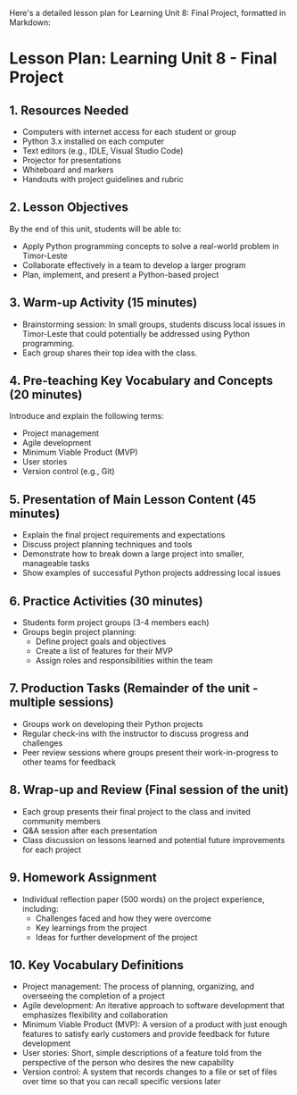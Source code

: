 Here's a detailed lesson plan for Learning Unit 8: Final Project, formatted in Markdown:

# Lesson Plan: Learning Unit 8 - Final Project

## 1. Resources Needed

- Computers with internet access for each student or group
- Python 3.x installed on each computer
- Text editors (e.g., IDLE, Visual Studio Code)
- Projector for presentations
- Whiteboard and markers
- Handouts with project guidelines and rubric

## 2. Lesson Objectives

By the end of this unit, students will be able to:
- Apply Python programming concepts to solve a real-world problem in Timor-Leste
- Collaborate effectively in a team to develop a larger program
- Plan, implement, and present a Python-based project

## 3. Warm-up Activity (15 minutes)

- Brainstorming session: In small groups, students discuss local issues in Timor-Leste that could potentially be addressed using Python programming.
- Each group shares their top idea with the class.

## 4. Pre-teaching Key Vocabulary and Concepts (20 minutes)

Introduce and explain the following terms:
- Project management
- Agile development
- Minimum Viable Product (MVP)
- User stories
- Version control (e.g., Git)

## 5. Presentation of Main Lesson Content (45 minutes)

- Explain the final project requirements and expectations
- Discuss project planning techniques and tools
- Demonstrate how to break down a large project into smaller, manageable tasks
- Show examples of successful Python projects addressing local issues

## 6. Practice Activities (30 minutes)

- Students form project groups (3-4 members each)
- Groups begin project planning:
  - Define project goals and objectives
  - Create a list of features for their MVP
  - Assign roles and responsibilities within the team

## 7. Production Tasks (Remainder of the unit - multiple sessions)

- Groups work on developing their Python projects
- Regular check-ins with the instructor to discuss progress and challenges
- Peer review sessions where groups present their work-in-progress to other teams for feedback

## 8. Wrap-up and Review (Final session of the unit)

- Each group presents their final project to the class and invited community members
- Q&A session after each presentation
- Class discussion on lessons learned and potential future improvements for each project

## 9. Homework Assignment

- Individual reflection paper (500 words) on the project experience, including:
  - Challenges faced and how they were overcome
  - Key learnings from the project
  - Ideas for further development of the project

## 10. Key Vocabulary Definitions

- Project management: The process of planning, organizing, and overseeing the completion of a project
- Agile development: An iterative approach to software development that emphasizes flexibility and collaboration
- Minimum Viable Product (MVP): A version of a product with just enough features to satisfy early customers and provide feedback for future development
- User stories: Short, simple descriptions of a feature told from the perspective of the person who desires the new capability
- Version control: A system that records changes to a file or set of files over time so that you can recall specific versions later